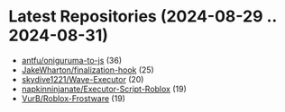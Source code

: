 # Latest Repositories (2024-08-29 .. 2024-08-31)

- [antfu/oniguruma-to-js](https://github.com/antfu/oniguruma-to-js) (36)
- [JakeWharton/finalization-hook](https://github.com/JakeWharton/finalization-hook) (25)
- [skydive1221/Wave-Executor](https://github.com/skydive1221/Wave-Executor) (20)
- [napkinninjanate/Executor-Script-Roblox](https://github.com/napkinninjanate/Executor-Script-Roblox) (19)
- [VurB/Roblox-Frostware](https://github.com/VurB/Roblox-Frostware) (19)
